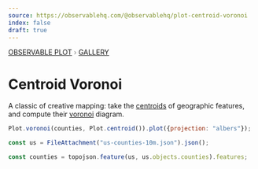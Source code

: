 ```yaml
---
source: https://observablehq.com/@observablehq/plot-centroid-voronoi
index: false
draft: true
---
```


<div style="color: grey; font: 13px/25.5px var(--sans-serif); text-transform: uppercase;"><h1 style="display: none;">Plot: Centroid Voronoi</h1><a href="/plot">Observable Plot</a> › <a href="/@observablehq/plot-gallery">Gallery</a></div>

# Centroid Voronoi

A classic of creative mapping: take the [centroids](https://observablehq.com/plot/transforms/centroid) of geographic features, and compute their [voronoi](https://observablehq.com/plot/marks/delaunay) diagram.

```js echo
Plot.voronoi(counties, Plot.centroid()).plot({projection: "albers"});
```

```js echo
const us = FileAttachment("us-counties-10m.json").json();
```

```js echo
const counties = topojson.feature(us, us.objects.counties).features;
```
